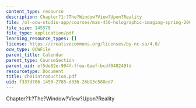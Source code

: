 ```yaml
---
content_type: resource
description: Chapter?1:?The?Window?View?Upon?Reality
file: /ol-ocw-studio-app/courses/mas-450-holographic-imaging-spring-2003/f337d78614502785d33626b13c588ed7_ch01introduction.pdf
file_size: 145579
file_type: application/pdf
learning_resource_types: []
license: https://creativecommons.org/licenses/by-nc-sa/4.0/
ocw_type: OCWFile
parent_title: Calendar
parent_type: CourseSection
parent_uid: ef5de82e-994f-ffea-6aef-bcdf048249fd
resourcetype: Document
title: ch01introduction.pdf
uid: f337d786-1450-2785-d336-26b13c588ed7
---
```

Chapter?1:?The?Window?View?Upon?Reality